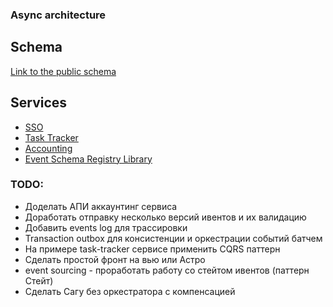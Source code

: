 ### Async architecture

## Schema
[Link to the public schema](https://miro.com/app/board/uXjVPTOySAY=/?share_link_id=751479224495)

## Services
- [SSO](./sso/README.md "more here")
- [Task Tracker](./task-tracker/README.md "more here")
- [Accounting](./accounting/README.md "more here")
- [Event Schema Registry Library](./schema-registry/README.md "more here")


### TODO:
- Доделать АПИ аккаунтинг сервиса
- Доработать отправку несколько версий ивентов и их валидацию
- Добавить events log для трассировки
- Transaction outbox для консистенции и оркестрации событий батчем
- На примере task-tracker сервисе применить CQRS паттерн
- Сделать простой фронт на вью или Астро
- event sourcing - проработать работу со стейтом ивентов (паттерн Стейт)
- Сделать Сагу без оркестратора с компенсацией
